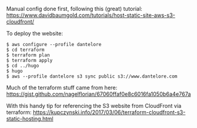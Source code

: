 Manual config done first, following this (great) tutorial:
https://www.davidbaumgold.com/tutorials/host-static-site-aws-s3-cloudfront/

To deploy the website:

```
$ aws configure --profile dantelore
$ cd terraform
$ terraform plan
$ terraform apply
$ cd ../hugo
$ hugo
$ aws --profile dantelore s3 sync public s3://www.dantelore.com
```

Much of the terraform stuff came from here:
https://gist.github.com/nagelflorian/67060ffaf0e8c6016fa1050b6a4e767a

With this handy tip for referencing the S3 website from CloudFront via terraform:
https://kupczynski.info/2017/03/06/terraform-cloudfront-s3-static-hosting.html
